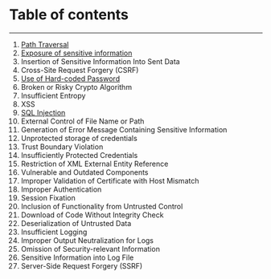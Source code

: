 # Table of contents

<hr>

1. [Path Traversal](Path_Traversal.md)
1. [Exposure of sensitive information](Exposure_Of_Sensitive_Information.md)
2. Insertion of Sensitive Information Into Sent Data
3. Cross-Site Request Forgery (CSRF)
4. [Use of Hard-coded Password](Use_of_Hardcoded_Password.md)
5. Broken or Risky Crypto Algorithm
6. Insufficient Entropy
7. XSS
8. [SQL Injection](SQL_Injection.md)
9. External Control of File Name or Path
10. Generation of Error Message Containing Sensitive Information
11. Unprotected storage of credentials
12. Trust Boundary Violation
13. Insufficiently Protected Credentials
14. Restriction of XML External Entity Reference
16. Vulnerable and Outdated Components
17. Improper Validation of Certificate with Host Mismatch
18. Improper Authentication
19. Session Fixation
20. Inclusion of Functionality from Untrusted Control
21. Download of Code Without Integrity Check
22. Deserialization of Untrusted Data
23. Insufficient Logging
24. Improper Output Neutralization for Logs
25. Omission of Security-relevant Information
26. Sensitive Information into Log File
27. Server-Side Request Forgery (SSRF)